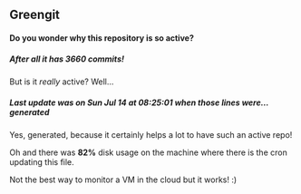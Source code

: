 ## Greengit

#### Do you wonder why this repository is so active?

##### After all it has 3660 commits!

But is it *really* active? Well...

##### Last update was on Sun Jul 14 at 08:25:01 when those lines were... generated

Yes, generated, because it certainly helps a lot to have such an active repo!

Oh and there was **82%** disk usage on the machine
where there is the cron updating this file.

Not the best way to monitor a VM in the cloud but it works! :)
